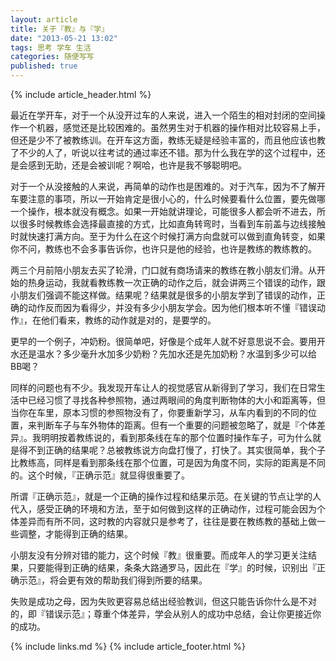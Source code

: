```yaml
---
layout: article
title: 关于『教』与『学』
date: "2013-05-21 13:02"
tags: 思考 学车 生活
categories: 随便写写
published: true
---
```



{% include  article_header.html %}

最近在学开车，对于一个从没开过车的人来说，进入一个陌生的相对封闭的空间操作一个机器，感觉还是比较困难的。虽然男生对于机器的操作相对比较容易上手，但还是少不了被教练训。在开车这方面，教练无疑是经验丰富的，而且他应该也教了不少的人了，听说以往考试的通过率还不错。那为什么我在学的这个过程中，还是会感到无助，还是会被训呢？啊哈，也许是我不够聪明吧。

对于一个从没接触的人来说，再简单的动作也是困难的。对于汽车，因为不了解开车要注意的事项，所以一开始肯定是很小心的，什么时候要看什么位置，要先做哪一个操作，根本就没有概念。如果一开始就讲理论，可能很多人都会听不进去，所以很多时候教练会选择最直接的方式，比如直角转弯时，当看到车前盖与边线接触时就快速打满方向。至于为什么在这个时候打满方向盘就可以做到直角转变，如果你不问，教练也不会多事告诉你，也许只是他的经验，也许是教练的教练教的。

两三个月前陪小朋友去买了轮滑，门口就有商场请来的教练在教小朋友们滑。从开始的热身运动，我就看教练教一次正确的动作之后，就会讲两三个错误的动作，跟小朋友们强调不能这样做。结果呢？结果就是很多的小朋友学到了错误的动作，正确的动作反而因为看得少，并没有多少小朋友学会。因为他们根本听不懂『错误动作』，在他们看来，教练的动作就是对的，是要学的。

更早的一个例子，冲奶粉。很简单吧，好像是个成年人就不好意思说不会。要用开水还是温水？多少毫升水加多少奶粉？先加水还是先加奶粉？水温到多少可以给BB喝？

同样的问题也有不少。我发现开车让人的视觉感官从新得到了学习，我们在日常生活中已经习惯了寻找各种参照物，通过两眼间的角度判断物体的大小和距离等，但当你在车里，原本习惯的参照物没有了，你要重新学习，从车内看到的不同的位置，来判断车子与车外物体的距离。但有一个重要的问题被忽略了，就是『个体差异』。我明明按着教练说的，看到那条线在车的那个位置时操作车子，可为什么就是得不到正确的结果呢？总被教练说方向盘打慢了，打快了。其实很简单，我个子比教练高，同样是看到那条线在那个位置，可是因为角度不同，实际的距离是不同的。这个时候，『正确示范』就显得很重要了。

所谓『正确示范』，就是一个正确的操作过程和结果示范。在关键的节点让学的人代入，感受正确的环境和方法，至于如何做到这样的正确动作，过程可能会因为个体差异而有所不同，这时教的内容就只是参考了，往往是要在教练教的基础上做一些调整，才能得到正确的结果。

小朋友没有分辨对错的能力，这个时候『教』很重要。而成年人的学习更关注结果，只要能得到正确的结果，条条大路通罗马，因此在『学』的时候，识别出『正确示范』，将会更有效的帮助我们得到所要的结果。

失败是成功之母，因为失败更容易总结出经验教训，但这只能告诉你什么是不对的，即『错误示范』；尊重个体差异，学会从别人的成功中总结，会让你更接近你的成功。

{% include links.md %}
{% include article_footer.html %}
